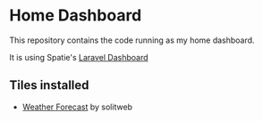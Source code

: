 # Home Dashboard

This repository contains the code running as my home dashboard.

It is using Spatie's [Laravel Dashboard](https://spatie.be/docs/laravel-dashboard/v2/introduction)

## Tiles installed
- [Weather Forecast](https://github.com/solitweb/laravel-dashboard-weather-forecast-tile) by solitweb
